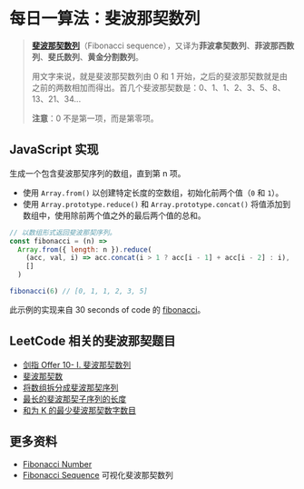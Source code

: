 # 每日一算法：斐波那契数列

> [**斐波那契数列**](https://zh.wikipedia.org/wiki/%E6%96%90%E6%B3%A2%E9%82%A3%E5%A5%91%E6%95%B0%E5%88%97)（Fibonacci sequence），又译为**菲波拿契数列**、**菲波那西数列**、**斐氏数列**、**黄金分割数列**。
>
> 用文字来说，就是斐波那契数列由 0 和 1 开始，之后的斐波那契数就是由之前的两数相加而得出。首几个斐波那契数是：0、1、1、2、3、5、8、13、21、34...
>
> **注意**：0 不是第一项，而是第零项。

## JavaScript 实现

生成一个包含斐波那契序列的数组，直到第 n 项。

- 使用 `Array.from()` 以创建特定长度的空数组，初始化前两个值（`0` 和 `1`）。
- 使用 `Array.prototype.reduce()` 和 `Array.prototype.concat()` 将值添加到数组中，使用除前两个值之外的最后两个值的总和。

```js
// 以数组形式返回斐波那契序列。
const fibonacci = (n) =>
  Array.from({ length: n }).reduce(
    (acc, val, i) => acc.concat(i > 1 ? acc[i - 1] + acc[i - 2] : i),
    []
  )

fibonacci(6) // [0, 1, 1, 2, 3, 5]
```

此示例的实现来自 30 seconds of code 的 [fibonacci](https://www.30secondsofcode.org/js/s/fibonacci)。

## LeetCode 相关的斐波那契题目

- [剑指 Offer 10- I. 斐波那契数列](https://leetcode-cn.com/problems/fei-bo-na-qi-shu-lie-lcof/)
- [斐波那契数](https://leetcode-cn.com/problems/fibonacci-number/)
- [将数组拆分成斐波那契序列](https://leetcode-cn.com/problems/split-array-into-fibonacci-sequence/)
- [最长的斐波那契子序列的长度](https://leetcode-cn.com/problems/length-of-longest-fibonacci-subsequence/)
- [和为 K 的最少斐波那契数字数目](https://leetcode-cn.com/problems/find-the-minimum-number-of-fibonacci-numbers-whose-sum-is-k/)

## 更多资料

- [Fibonacci Number](https://github.com/trekhleb/javascript-algorithms/tree/master/src/algorithms/math/fibonacci#fibonacci-number)
- [Fibonacci Sequence](https://algorithm-visualizer.org/dynamic-programming/fibonacci-sequence) 可视化斐波那契数列
